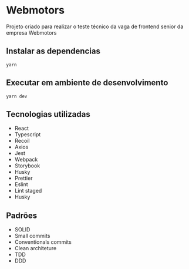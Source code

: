 # Webmotors

Projeto criado para realizar o teste técnico da vaga de frontend senior da empresa Webmotors

## Instalar as dependencias

`yarn`

## Executar em ambiente de desenvolvimento

`yarn dev`

## Tecnologias utilizadas

- React
- Typescript
- Recoil
- Axios
- Jest
- Webpack
- Storybook
- Husky
- Prettier
- Eslint
- Lint staged
- Husky

## Padrões

- SOLID
- Small commits
- Conventionals commits
- Clean architeture
- TDD
- DDD
